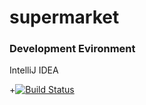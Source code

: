 # supermarket
### Development Evironment
IntelliJ IDEA
 
+[![Build Status](https://travis-ci.org/bjtuln/supermarket.svg?branch=master)](https://travis-ci.org/bjtuln/supermarket)
